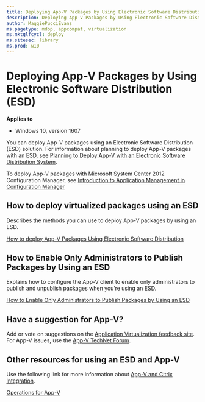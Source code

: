 ```yaml
---
title: Deploying App-V Packages by Using Electronic Software Distribution (ESD)
description: Deploying App-V Packages by Using Electronic Software Distribution (ESD)
author: MaggiePucciEvans
ms.pagetype: mdop, appcompat, virtualization
ms.mktglfcycl: deploy
ms.sitesec: library
ms.prod: w10
---
```



# Deploying App-V Packages by Using Electronic Software Distribution (ESD)

**Applies to**
-   Windows 10, version 1607

You can deploy App-V packages using an Electronic Software Distribution (ESD) solution. For information about planning to deploy App-V packages with an ESD, see [Planning to Deploy App-V with an Electronic Software Distribution System](appv-planning-to-deploy-appv-with-electronic-software-distribution-solutions.md).

To deploy App-V packages with Microsoft System Center 2012 Configuration Manager, see [Introduction to Application Management in Configuration Manager](https://technet.microsoft.com/en-us/library/gg682125.aspx#BKMK_Appv)

## How to deploy virtualized packages using an ESD


Describes the methods you can use to deploy App-V packages by using an ESD.

[How to deploy App-V Packages Using Electronic Software Distribution](appv-deploy-appv-packages-with-electronic-software-distribution-solutions.md)

## How to Enable Only Administrators to Publish Packages by Using an ESD


Explains how to configure the App-V client to enable only administrators to publish and unpublish packages when you’re using an ESD.

[How to Enable Only Administrators to Publish Packages by Using an ESD](appv-enable-administrators-to-publish-packages-with-electronic-software-distribution-solutions.md)

## Have a suggestion for App-V?


Add or vote on suggestions on the [Application Virtualization feedback site](http://appv.uservoice.com/forums/280448-microsoft-application-virtualization).<br>For App-V issues, use the [App-V TechNet Forum](https://social.technet.microsoft.com/Forums/en-US/home?forum=mdopappv).

## Other resources for using an ESD and App-V


Use the following link for more information about [App-V and Citrix Integration](https://www.microsoft.com/en-us/download/details.aspx?id=40885).

[Operations for App-V](appv-operations.md)

 

 





